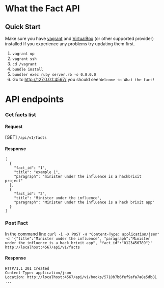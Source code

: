 # What the Fact  API

## Quick Start

Make sure you have [vagrant](https://www.vagrantup.com/) and [VirtualBox](https://www.virtualbox.org/) (or other supported provider) installed
If you experience any problems try updating them first.

1. `vagrant up`
2. `vagrant ssh`
3. `cd /vagrant`
4. `bundle install`
5. `bundler exec ruby server.rb -o 0.0.0.0`
6. Go to http://127.0.0.1:4567/ you should see `Welcome to What the fact!`

# API endpoints

### Get facts list

#### Request 

[GET] `/api/v1/facts`

#### Response

```
[
  {
    "fact_id": "1",
    "title": "example 1",
    "paragraph": "minister under the influence is a hackbrixit project"
  },
  {
    "fact_id": "2",
    "title": "Minister under the influence",
    "paragraph": "Minister under the influence is a hack brixit app"
  }
]
```

### Post Fact

In the command line
`curl -i -X POST -H "Content-Type: application/json" -d '{"title":"Minister under the influence", "paragraph":"Minister under the influence is a hack brixit app", "fact_id":"0123456789"}' http://localhost:4567/api/v1/facts`

#### Response

```
HTTP/1.1 201 Created
Content-Type: application/json
Location: http://localhost:4567/api/v1/books/5710b7b6fef9afa7a8e5db81
...
```
